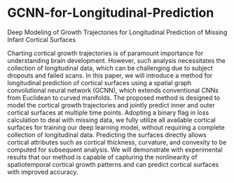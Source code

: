 # GCNN-for-Longitudinal-Prediction
Deep Modeling of Growth Trajectories for Longitudinal Prediction of Missing Infant Cortical Surfaces

Charting cortical growth trajectories is of paramount importance for understanding brain development. However, such analysis necessitates the collection of longitudinal data, which can be challenging due to subject dropouts and failed scans. In this paper, we will introduce a method for longitudinal prediction of cortical surfaces using a spatial graph convolutional neural network (GCNN), which extends conventional CNNs from Euclidean to curved manifolds. The proposed method is designed to model the cortical growth trajectories and jointly predict inner and outer cortical surfaces at multiple time points. Adopting a binary flag in loss calculation to deal with missing data, we fully utilize all available cortical surfaces for training our deep learning model, without requiring a complete collection of longitudinal data. Predicting the surfaces directly allows cortical attributes such as cortical thickness, curvature, and convexity to be computed for subsequent analysis. We will demonstrate with experimental results that our method is capable of capturing the nonlinearity of spatiotemporal cortical growth patterns and can predict cortical surfaces with improved accuracy.
